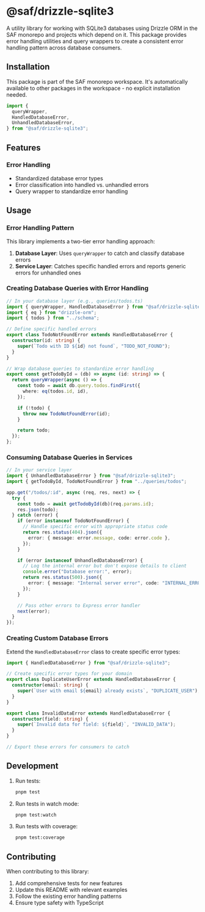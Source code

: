 # @saf/drizzle-sqlite3

A utility library for working with SQLite3 databases using Drizzle ORM in the SAF monorepo and projects which depend on it. This package provides error handling utilities and query wrappers to create a consistent error handling pattern across database consumers.

## Installation

This package is part of the SAF monorepo workspace. It's automatically available to other packages in the workspace - no explicit installation needed.

```typescript
import {
  queryWrapper,
  HandledDatabaseError,
  UnhandledDatabaseError,
} from "@saf/drizzle-sqlite3";
```

## Features

### Error Handling

- Standardized database error types
- Error classification into handled vs. unhandled errors
- Query wrapper to standardize error handling

## Usage

### Error Handling Pattern

This library implements a two-tier error handling approach:

1. **Database Layer**: Uses `queryWrapper` to catch and classify database errors
2. **Service Layer**: Catches specific handled errors and reports generic errors for unhandled ones

### Creating Database Queries with Error Handling

```typescript
// In your database layer (e.g., queries/todos.ts)
import { queryWrapper, HandledDatabaseError } from "@saf/drizzle-sqlite3";
import { eq } from "drizzle-orm";
import { todos } from "../schema";

// Define specific handled errors
export class TodoNotFoundError extends HandledDatabaseError {
  constructor(id: string) {
    super(`Todo with ID ${id} not found`, "TODO_NOT_FOUND");
  }
}

// Wrap database queries to standardize error handling
export const getTodoById = (db) => async (id: string) => {
  return queryWrapper(async () => {
    const todo = await db.query.todos.findFirst({
      where: eq(todos.id, id),
    });

    if (!todo) {
      throw new TodoNotFoundError(id);
    }

    return todo;
  });
};
```

### Consuming Database Queries in Services

```typescript
// In your service layer
import { UnhandledDatabaseError } from "@saf/drizzle-sqlite3";
import { getTodoById, TodoNotFoundError } from "../queries/todos";

app.get("/todos/:id", async (req, res, next) => {
  try {
    const todo = await getTodoById(db)(req.params.id);
    res.json(todo);
  } catch (error) {
    if (error instanceof TodoNotFoundError) {
      // Handle specific error with appropriate status code
      return res.status(404).json({
        error: { message: error.message, code: error.code },
      });
    }

    if (error instanceof UnhandledDatabaseError) {
      // Log the internal error but don't expose details to client
      console.error("Database error:", error);
      return res.status(500).json({
        error: { message: "Internal server error", code: "INTERNAL_ERROR" },
      });
    }

    // Pass other errors to Express error handler
    next(error);
  }
});
```

### Creating Custom Database Errors

Extend the `HandledDatabaseError` class to create specific error types:

```typescript
import { HandledDatabaseError } from "@saf/drizzle-sqlite3";

// Create specific error types for your domain
export class DuplicateUserError extends HandledDatabaseError {
  constructor(email: string) {
    super(`User with email ${email} already exists`, "DUPLICATE_USER");
  }
}

export class InvalidDataError extends HandledDatabaseError {
  constructor(field: string) {
    super(`Invalid data for field: ${field}`, "INVALID_DATA");
  }
}

// Export these errors for consumers to catch
```

## Development

1. Run tests:

   ```bash
   pnpm test
   ```

2. Run tests in watch mode:

   ```bash
   pnpm test:watch
   ```

3. Run tests with coverage:
   ```bash
   pnpm test:coverage
   ```

## Contributing

When contributing to this library:

1. Add comprehensive tests for new features
2. Update this README with relevant examples
3. Follow the existing error handling patterns
4. Ensure type safety with TypeScript
